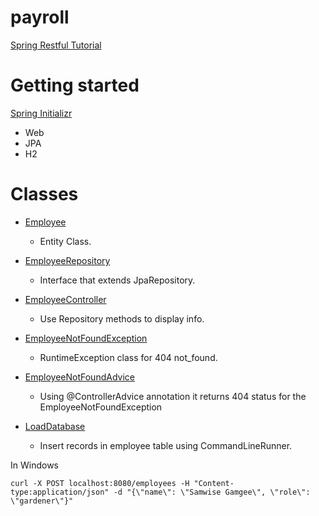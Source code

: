 # payroll
[Spring Restful Tutorial](https://spring.io/guides/tutorials/rest/)

# Getting started
[Spring Initializr](https://start.spring.io/)
- Web
- JPA
- H2

# Classes
- [Employee](src/main/java/com/example/payroll/Employee.java)
    - Entity Class.
  
- [EmployeeRepository](src/main/java/com/example/payroll/EmployeeRepository.java)
    - Interface that extends JpaRepository.
  
- [EmployeeController](src/main/java/com/example/payroll/EmployeeController.java)
    - Use Repository methods to display info.
    
- [EmployeeNotFoundException](src/main/java/com/example/payroll/EmployeeNotFoundException.java)
    - RuntimeException class for 404 not_found.

- [EmployeeNotFoundAdvice](src/main/java/com/example/payroll/EmployeeNotFoundAdvice.java)
    - Using @ControllerAdvice annotation it returns 404 status for the EmployeeNotFoundException
        
- [LoadDatabase](src/main/java/com/example/payroll/LoadDatabase.java)
    - Insert records in employee table using CommandLineRunner.
    
In Windows
```console
curl -X POST localhost:8080/employees -H "Content-type:application/json" -d "{\"name\": \"Samwise Gamgee\", \"role\": \"gardener\"}"
```